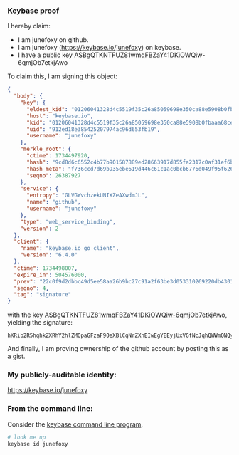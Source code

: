 ### Keybase proof

I hereby claim:

  * I am junefoxy on github.
  * I am junefoxy (https://keybase.io/junefoxy) on keybase.
  * I have a public key ASBgQTKNTFUZ81wmqFBZaY41DKiOWQiw-6qmjOb7etkjAwo

To claim this, I am signing this object:

```json
{
  "body": {
    "key": {
      "eldest_kid": "01206041328d4c5519f35c26a85059698e350ca88e5908b0fbaaa68ce6fb7ad923030a",
      "host": "keybase.io",
      "kid": "01206041328d4c5519f35c26a85059698e350ca88e5908b0fbaaa68ce6fb7ad923030a",
      "uid": "912ed18e385425207974ac96d653fb19",
      "username": "junefoxy"
    },
    "merkle_root": {
      "ctime": 1734497920,
      "hash": "9cd8d6c6552c4b77b901587889ed28663917d855fa2317c0af31ef6ba963601548d7affce3efceb54488aec6913b6339a51ab9efbaa3d53f766f50f2aff88d9c",
      "hash_meta": "f736ccd7d69b935ebe619d446c61c1ac0bcb6776d049f95f626a6142f28683ad",
      "seqno": 26387927
    },
    "service": {
      "entropy": "GLVGWvchzekUNIXZeAXwdmJL",
      "name": "github",
      "username": "junefoxy"
    },
    "type": "web_service_binding",
    "version": 2
  },
  "client": {
    "name": "keybase.io go client",
    "version": "6.4.0"
  },
  "ctime": 1734498007,
  "expire_in": 504576000,
  "prev": "22c0f9d2dbbc49d5ee58aa26b9bc27c91a2f63be3d053310269220db43010043",
  "seqno": 4,
  "tag": "signature"
}
```

with the key [ASBgQTKNTFUZ81wmqFBZaY41DKiOWQiw-6qmjOb7etkjAwo](https://keybase.io/junefoxy), yielding the signature:

```
hKRib2R5hqhkZXRhY2hlZMOpaGFzaF90eXBlCqNrZXnEIwEgYEEyjUxVGfNcJqhQWWmONQyojlkIsPuqpozm+3rZIwMKp3BheWxvYWTESpcCBMQgIsD50tu8SdXuWKomubwnyRovY749BTMQJpIg20MBAEPEIDy6XieZXF7MS+N1pAm0bbSmNZq5mnvnNhFmH0YEEXpeAgHCo3NpZ8RAOmpHv8G2HJhFc8Lz1Do0ApAvRvz0iMBW7lirHJYhN+grWW7x06T6TZyAEqgePXdcEVajAd/xTGVaRov4xRObBqhzaWdfdHlwZSCkaGFzaIKkdHlwZQildmFsdWXEIAGaVkFfB3EXaL0w3sxnEHdO/xr1Y9ZPA1a0w8JTuT9Xo3RhZ80CAqd2ZXJzaW9uAQ==

```

And finally, I am proving ownership of the github account by posting this as a gist.

### My publicly-auditable identity:

https://keybase.io/junefoxy

### From the command line:

Consider the [keybase command line program](https://keybase.io/download).

```bash
# look me up
keybase id junefoxy
```
